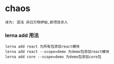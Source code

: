 # chaos

`译为: 混沌 异曰万物伊始,即项目亦人`

### lerna add 用法

```shell script
lerna add react 为所有包添加react模块
lerna add react --scope=demo 为demo包添加react模块
lerna add core --scope=demo 为demo包添加core包
```

```typescript

```
